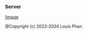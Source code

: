 ### Server

[!image](https://github.com/PhanDinhQuyen/e-commerce-v2/blob/main/images/code_edit.png?raw=true)

@Copyright (c) 2023-2024 Louis Phan
